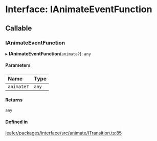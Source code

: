 # Interface: IAnimateEventFunction

## Callable

### IAnimateEventFunction

▸ **IAnimateEventFunction**(`animate?`): `any`

#### Parameters

| Name | Type |
| :------ | :------ |
| `animate?` | `any` |

#### Returns

`any`

#### Defined in

[leafer/packages/interface/src/animate/ITransition.ts:85](https://github.com/leaferjs/leafer/blob/8d161c2/packages/interface/src/animate/ITransition.ts#L85)
